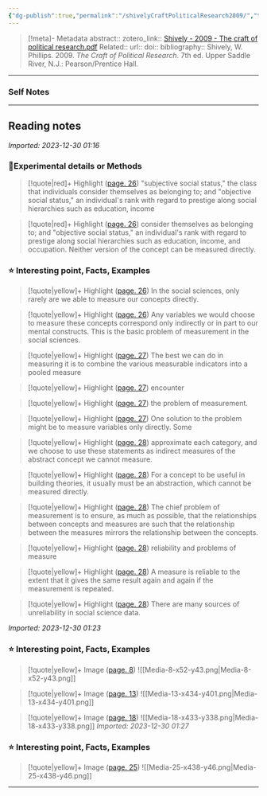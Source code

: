 ```yaml
---
{"dg-publish":true,"permalink":"/shivelyCraftPoliticalResearch2009/","title":"The craft of political research","tags":["Source"]}
---
```



> [!meta]- Metadata
> abstract:: 
> zotero_link:: [Shively - 2009 - The craft of political research.pdf](zotero://select/library/items/QQN5BWXX)
> Related:: 
> url:: 
> doi:: 
> bibliography:: Shively, W. Phillips. 2009. _The Craft of Political Research_. 7th ed. Upper Saddle River, N.J.: Pearson/Prentice Hall.

---
### Self Notes





---
## Reading notes



*Imported: 2023-12-30 01:16*

### 🧪Experimental details or Methods

> [!quote|red]+ Highlight ([page. 26](zotero://open-pdf/library/items/QQN5BWXX?page=26&annotation=GV3FNV6U))
> "subjective social status," the class that individuals consider themselves as belonging to; and "objective social status," an individual's rank with regard to prestige along social hierarchies such as education, income 

> [!quote|red]+ Highlight ([page. 26](zotero://open-pdf/library/items/QQN5BWXX?page=26&annotation=XMQGXL6C))
> consider themselves as belonging to; and "objective social status," an individual's rank with regard to prestige along social hierarchies such as education, income, and occupation. Neither version of the concept can be measured directly. 

### ⭐ Interesting point, Facts, Examples

> [!quote|yellow]+ Highlight ([page. 26](zotero://open-pdf/library/items/QQN5BWXX?page=26&annotation=62L9UVTT))
> In the social sciences, only rarely are we able to measure our concepts directly. 

> [!quote|yellow]+ Highlight ([page. 26](zotero://open-pdf/library/items/QQN5BWXX?page=26&annotation=IT2YEB8V))
> Any variables we would choose to measure these concepts correspond only indirectly or in part to our mental constructs. This is the basic problem of measurement in the social sciences. 

> [!quote|yellow]+ Highlight ([page. 27](zotero://open-pdf/library/items/QQN5BWXX?page=27&annotation=7T46LWX3))
> The best we can do in measuring it is to combine the various measurable indicators into a pooled measure 

> [!quote|yellow]+ Highlight ([page. 27](zotero://open-pdf/library/items/QQN5BWXX?page=27&annotation=VW85H8PP))
> encounter 

> [!quote|yellow]+ Highlight ([page. 27](zotero://open-pdf/library/items/QQN5BWXX?page=27&annotation=C3AAT79I))
> the problem of measurement. 

> [!quote|yellow]+ Highlight ([page. 27](zotero://open-pdf/library/items/QQN5BWXX?page=27&annotation=XZ7FLKHK))
> One solution to the problem might be to measure variables only directly. Some 

> [!quote|yellow]+ Highlight ([page. 28](zotero://open-pdf/library/items/QQN5BWXX?page=28&annotation=QVCLBTNV))
> approximate each category, and we choose to use these statements as indirect measures of the abstract concept we cannot measure. 

> [!quote|yellow]+ Highlight ([page. 28](zotero://open-pdf/library/items/QQN5BWXX?page=28&annotation=SE7B556B))
> For a concept to be useful in building theories, it usually must be an abstraction, which cannot be measured directly. 

> [!quote|yellow]+ Highlight ([page. 28](zotero://open-pdf/library/items/QQN5BWXX?page=28&annotation=WFIIG8WM))
> The chief problem of measurement is to ensure, as much as possible, that the relationships between concepts and measures are such that the relationship between the measures mirrors the relationship between the concepts. 

> [!quote|yellow]+ Highlight ([page. 28](zotero://open-pdf/library/items/QQN5BWXX?page=28&annotation=2IG2CYXL))
> reliability and problems of measure 

> [!quote|yellow]+ Highlight ([page. 28](zotero://open-pdf/library/items/QQN5BWXX?page=28&annotation=F5DYC5YH))
> A measure is reliable to the extent that it gives the same result again and again if the measurement is repeated. 

> [!quote|yellow]+ Highlight ([page. 28](zotero://open-pdf/library/items/QQN5BWXX?page=28&annotation=HZQ6A2N3))
> There are many sources of unreliability in social science data.


*Imported: 2023-12-30 01:23*
### ⭐ Interesting point, Facts, Examples

> [!quote|yellow]+ Image ([page. 8](zotero://open-pdf/library/items/QQN5BWXX?page=8&annotation=F94V8YUX))
> ![[Media-8-x52-y43.png\|Media-8-x52-y43.png]]

> [!quote|yellow]+ Image ([page. 13](zotero://open-pdf/library/items/QQN5BWXX?page=13&annotation=33D6J6QJ))
> ![[Media-13-x434-y401.png\|Media-13-x434-y401.png]]

> [!quote|yellow]+ Image ([page. 18](zotero://open-pdf/library/items/QQN5BWXX?page=18&annotation=VGEWX4Y4))
> ![[Media-18-x433-y338.png\|Media-18-x433-y338.png]]
*Imported: 2023-12-30 01:27*

### ⭐ Interesting point, Facts, Examples

> [!quote|yellow]+ Image ([page. 25](zotero://open-pdf/library/items/QQN5BWXX?page=25&annotation=FVCKRR7W))
> ![[Media-25-x438-y46.png\|Media-25-x438-y46.png]]


---



